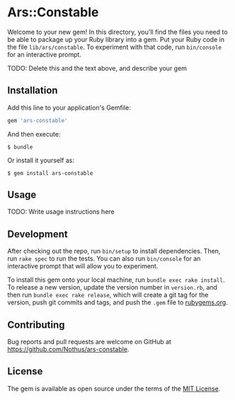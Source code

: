 # Ars::Constable

Welcome to your new gem! In this directory, you'll find the files you need to be able to package up your Ruby library into a gem. Put your Ruby code in the file `lib/ars/constable`. To experiment with that code, run `bin/console` for an interactive prompt.

TODO: Delete this and the text above, and describe your gem

## Installation

Add this line to your application's Gemfile:

```ruby
gem 'ars-constable'
```

And then execute:

    $ bundle

Or install it yourself as:

    $ gem install ars-constable

## Usage

TODO: Write usage instructions here

## Development

After checking out the repo, run `bin/setup` to install dependencies. Then, run `rake spec` to run the tests. You can also run `bin/console` for an interactive prompt that will allow you to experiment.

To install this gem onto your local machine, run `bundle exec rake install`. To release a new version, update the version number in `version.rb`, and then run `bundle exec rake release`, which will create a git tag for the version, push git commits and tags, and push the `.gem` file to [rubygems.org](https://rubygems.org).

## Contributing

Bug reports and pull requests are welcome on GitHub at https://github.com/Nothus/ars-constable.


## License

The gem is available as open source under the terms of the [MIT License](http://opensource.org/licenses/MIT).

